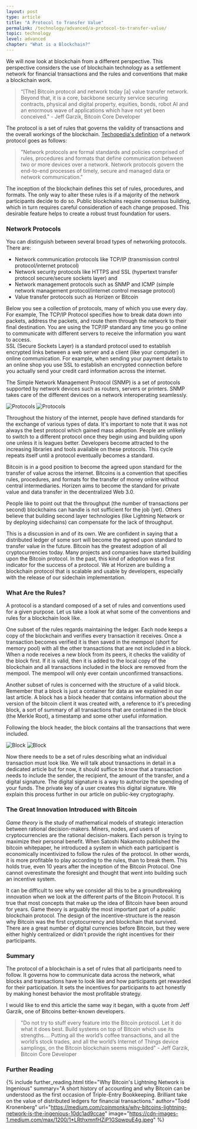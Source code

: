 ```yaml
---
layout: post
type: article
title: "A Protocol to Transfer Value"
permalink: /technology/advanced/a-protocol-to-transfer-value/
topic: technology
level: advanced
chapter: "What is a Blockchain?"
---
```


We will now look at blockchain from a different perspective. This perspective considers the use of blockchain technology as a settlement network for financial transactions and the rules and conventions that make a blockchain work. 

> “[The] Bitcoin protocol and network today [a] value transfer network. Beyond that, it is a core, backbone security service securing contracts, physical and digital property, equities, bonds, robot AI and an enormous wave of applications which have not yet been conceived." - Jeff Garzik, Bitcoin Core Developer

The protocol is a set of rules that governs the validity of transactions and the overall workings of the blockchain. [Techopedia's definition](https://www.techopedia.com/definition/12938/network-protocols) of a network protocol goes as follows:

> "Network protocols are formal standards and policies comprised of rules, procedures and formats that define communication between two or more devices over a network. Network protocols govern the end-to-end processes of timely, secure and managed data or network communication."

The inception of the blockchain defines this set of rules, procedures, and formats. The only way to alter these rules is if a majority of the network participants decide to do so. Public blockchains require consensus building, which in turn requires careful consideration of each change proposed. This desirable feature helps to create a robust trust foundation for users.

### Network Protocols

You can distinguish between several broad types of networking protocols. There are:

 - Network communication protocols like TCP/IP (transmission control protocol/internet protocol)
 - Network security protocols like HTTPS and SSL (hypertext transfer protocol secure/secure sockets layer) and 
 - Network management protocols such as SNMP and ICMP (simple network management protocol/internet control message protocol)
 - Value transfer protocols such as Horizen or Bitcoin

Below you see a collection of protocols, many of which you use every day. For example, The TCP/IP Protocol specifies how to break data down into packets, address the packets, and route them through the network to their final destination. You are using the TCP/IP standard any time you go online to communicate with different servers to receive the information you want to access.  
SSL (Secure Sockets Layer) is a standard protocol used to establish encrypted links between a web server and a client (like your computer) in online communication. For example, when sending your payment details to an online shop you use SSL to establish an encrypted connection before you actually send your credit card information across the internet.

The Simple Network Management Protocol (SNMP) is a set of protocols supported by network devices such as routers, servers or printers. SNMP takes care of the different devices on a network interoperating seamlessly. 

![Protocols](/assets/post_files/technology/advanced/a-protocol-to-transfer-value/protocols_D.jpg)
![Protocols](/assets/post_files/technology/advanced/a-protocol-to-transfer-value/protocols_M.jpg)

Throughout the history of the internet, people have defined standards for the exchange of various types of data. It's important to note that it was not always the best protocol which gained mass adoption. People are unlikely to switch to a different protocol once they begin using and building upon one unless it is leagues better. Developers become attracted to the increasing libraries and tools available on these protocols. This cycle repeats itself until a protocol eventually becomes a standard.

Bitcoin is in a good position to become the agreed upon standard for the transfer of value across the internet. Bitcoins is a convention that specifies rules, procedures, and formats for the transfer of money online without central intermediaries. Horizen aims to become the standard for private value and data transfer in the decentralized Web 3.0.

People like to point out that the throughput (the number of transactions per second) blockchains can handle is not sufficient for the job (yet). Others believe that building second layer technologies (like Lightning Network or by deploying sidechains) can compensate for the lack of throughput.

This is a discussion in and of its own. We are confident in saying that a distributed ledger of some sort will become the agreed upon standard to transfer value in the future. Bitcoin has the greatest adoption of all cryptocurrencies today. Many projects and companies have started building upon the Bitcoin protocol. In the past, this kind of adoption was a first indicator for the success of a protocol. We at Horizen are building a blockchain protocol that is scalable and usable by developers, especially with the release of our sidechain implementation.

### What Are the Rules?

A protocol is a standard composed of a set of rules and conventions used for a given purpose. Let us take a look at what some of the conventions and rules for a blockchain look like. 

One subset of the rules regards maintaining the ledger. Each node keeps a copy of the blockchain and verifies every transaction it receives. Once a transaction becomes verified it is then saved in the mempool (short for memory pool) with all the other transactions that are not included in a block. When a node receives a new block from its peers, it checks the validity of the block first. If it is valid, then it is added to the local copy of the blockchain and all transactions included in the block are removed from the mempool. The mempool will only ever contain unconfirmed transactions.

Another subset of rules is concerned with the structure of a valid block. Remember that a block is just a container for data as we explained in our last article. A block has a block header that contains information about the version of the bitcoin client it was created with, a reference to it's preceding block, a sort of summary of all transactions that are contained in the block (the Merkle Root), a timestamp and some other useful information.

Following the block header, the block contains all the transactions that were included.

![Block](/assets/post_files/technology/advanced/a-protocol-to-transfer-value/block_D.jpg)
![Block](/assets/post_files/technology/advanced/a-protocol-to-transfer-value/block_M.jpg)

Now there needs to be a set of rules describing what an individual transaction must look like. We will talk about transactions in detail in a dedicated article but for now, it should suffice to know that a transaction needs to include the sender, the recipient, the amount of the transfer, and a digital signature. The digital signature is a way to authorize the spending of your funds. The private key of a user creates this digital signature. We explain this process further in our article on public-key cryptography.

### The Great Innovation Introduced with Bitcoin

_Game theory_ is the study of mathematical models of strategic interaction between rational decision-makers. Miners, nodes, and users of cryptocurrencies are the rational decision-makers. Each person is trying to maximize their personal benefit. When Satoshi Nakamoto published the bitcoin whitepaper, he introduced a system in which each participant is economically incentivized to follow the rules of the protocol. In other words, it is more profitable to play according to the rules, than to break them. This holds true, even 10 years after the inception of the Bitcoin Protocol. One cannot overestimate the foresight and thought that went into building such an incentive system. 

It can be difficult to see why we consider all this to be a groundbreaking innovation when we look at the different parts of the Bitcoin Protocol. It is true that most concepts that make up the idea of Bitcoin have been around for years. Game theory is arguably the most important part of a public blockchain protocol. The design of the incentive-structure is the reason why Bitcoin was the first cryptocurrency and blockchain that survived. There are a great number of digital currencies before Bitcoin, but they were either highly centralized or didn't provide the right incentives for their participants.

### Summary

The protocol of a blockchain is a set of rules that all participants need to follow. It governs how to communicate data across the network, what blocks and transactions have to look like and how participants get rewarded for their participation. It sets the incentives for participants to act honestly by making honest behavior the most profitable strategy.

I would like to end this article the same way it began, with a quote from Jeff Garzik, one of Bitcoins better-known developers.

> "Do not try to stuff every feature into the Bitcoin protocol. Let it do what it does best. Build systems on top of Bitcoin which use its strengths.... Putting all the world’s coffee transactions, and all the world’s stock trades, and all the world’s Internet of Things device samplings, on the Bitcoin blockchain seems misguided" - Jeff Garzik, Bitcoin Core Developer

### Further Reading

{%
  include further_reading.html
  title="Why Bitcoin's Lightning Network is Ingenious"
  summary="A short history of accounting and why Bitcoin can be understood as the first occasion of Triple-Entry Bookkeeping. Brilliant take on the value of distributed ledgers for financial transactions."
  author="Todd Kronenberg"
  url="https://medium.com/coinmonks/why-bitcoins-lightning-network-is-the-ingenious-10dc1ad9ccae"
  image="https://cdn-images-1.medium.com/max/1200/1*LRthxmnfHZiP1GSpwpuE4g.jpeg"
%}
